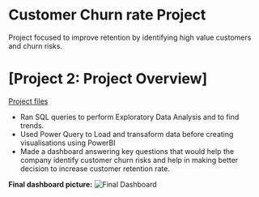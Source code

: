 # Customer Churn rate Project
Project focused to improve retention by identifying high value customers and churn risks.
# [Project 2: Project Overview]
[Project files](https://github.com/shoaibhub/Project_2)
* Ran SQL queries to perform Exploratory Data Analysis and to find trends.
* Used Power Query to Load and transaform data before creating visualisations using PowerBI
* Made a dashboard answering key questions that would help the company identify customer churn risks and help in making better decision to increase customer retention rate.

**Final dashboard picture:**
![Final Dashboard](https://github.com/shoaibhub/Project_2/blob/main/images/SQL_QUERIES_FOR_EDA.png)
